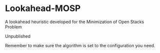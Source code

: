 # Lookahead-MOSP
A lookahead heuristic developed for the Minimization of Open Stacks Problem

Unpublished

 Remember to make sure the algorithm is set to the configuration you need.
